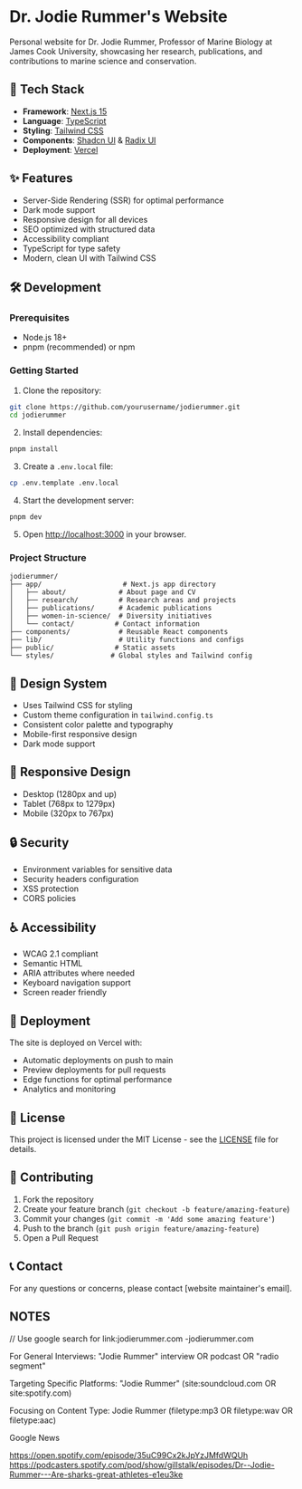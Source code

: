 # Dr. Jodie Rummer's Website

Personal website for Dr. Jodie Rummer, Professor of Marine Biology at James Cook University, showcasing her research, publications, and contributions to marine science and conservation.

## 🚀 Tech Stack

- **Framework**: [Next.js 15](https://nextjs.org/)
- **Language**: [TypeScript](https://www.typescriptlang.org/)
- **Styling**: [Tailwind CSS](https://tailwindcss.com/)
- **Components**: [Shadcn UI](https://ui.shadcn.com/) & [Radix UI](https://www.radix-ui.com/)
- **Deployment**: [Vercel](https://vercel.com)

## ✨ Features

- Server-Side Rendering (SSR) for optimal performance
- Dark mode support
- Responsive design for all devices
- SEO optimized with structured data
- Accessibility compliant
- TypeScript for type safety
- Modern, clean UI with Tailwind CSS

## 🛠️ Development

### Prerequisites

- Node.js 18+
- pnpm (recommended) or npm

### Getting Started

1. Clone the repository:

```bash
git clone https://github.com/yourusername/jodierummer.git
cd jodierummer
```

2. Install dependencies:

```bash
pnpm install
```

3. Create a `.env.local` file:

```bash
cp .env.template .env.local
```

4. Start the development server:

```bash
pnpm dev
```

5. Open [http://localhost:3000](http://localhost:3000) in your browser.

### Project Structure

```
jodierummer/
├── app/                    # Next.js app directory
│   ├── about/             # About page and CV
│   ├── research/          # Research areas and projects
│   ├── publications/      # Academic publications
│   ├── women-in-science/  # Diversity initiatives
│   └── contact/          # Contact information
├── components/            # Reusable React components
├── lib/                   # Utility functions and configs
├── public/               # Static assets
└── styles/              # Global styles and Tailwind config
```

## 🎨 Design System

- Uses Tailwind CSS for styling
- Custom theme configuration in `tailwind.config.ts`
- Consistent color palette and typography
- Mobile-first responsive design
- Dark mode support

## 📱 Responsive Design

- Desktop (1280px and up)
- Tablet (768px to 1279px)
- Mobile (320px to 767px)

## 🔒 Security

- Environment variables for sensitive data
- Security headers configuration
- XSS protection
- CORS policies

## ♿ Accessibility

- WCAG 2.1 compliant
- Semantic HTML
- ARIA attributes where needed
- Keyboard navigation support
- Screen reader friendly

## 🚀 Deployment

The site is deployed on Vercel with:

- Automatic deployments on push to main
- Preview deployments for pull requests
- Edge functions for optimal performance
- Analytics and monitoring

## 📄 License

This project is licensed under the MIT License - see the [LICENSE](LICENSE) file for details.

## 🤝 Contributing

1. Fork the repository
2. Create your feature branch (`git checkout -b feature/amazing-feature`)
3. Commit your changes (`git commit -m 'Add some amazing feature'`)
4. Push to the branch (`git push origin feature/amazing-feature`)
5. Open a Pull Request

## 📞 Contact

For any questions or concerns, please contact [website maintainer's email].

## NOTES

// Use google search for link:jodierummer.com -jodierummer.com

For General Interviews:
"Jodie Rummer" interview OR podcast OR "radio segment"

Targeting Specific Platforms:
"Jodie Rummer" (site:soundcloud.com OR site:spotify.com)

Focusing on Content Type:
Jodie Rummer (filetype:mp3 OR filetype:wav OR filetype:aac)

Google News

<https://open.spotify.com/episode/35uC99Cx2kJpYzJMfdWQUh>
<https://podcasters.spotify.com/pod/show/gillstalk/episodes/Dr--Jodie-Rummer---Are-sharks-great-athletes-e1eu3ke>